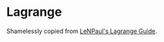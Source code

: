 # Lagrange

Shamelessly copied from [LeNPaul's Lagrange Guide](https://github.com/LeNPaul/Lagrange).